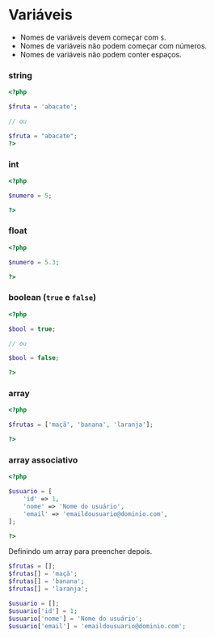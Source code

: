 # Variáveis

- Nomes de variáveis devem começar com `$`.
- Nomes de variáveis não podem começar com números.
- Nomes de variáveis não podem conter espaços.

### string

```php
<?php

$fruta = 'abacate';

// ou

$fruta = "abacate";
?>
```

### int

```php
<?php

$numero = 5;

?>
```

### float

```php
<?php

$numero = 5.3;

?>
```

### boolean (`true` e `false`)

```php
<?php

$bool = true;

// ou

$bool = false;

?>
```

### array

```php
<?php

$frutas = ['maçã', 'banana', 'laranja'];

?>
```

### array associativo

```php
<?php

$usuario = [
    'id' => 1,
    'nome' => 'Nome do usuário',
    'email' => 'emaildousuario@dominio.com',
];

?>
```

Definindo um array para preencher depois.

```php
$frutas = [];
$frutas[] = 'maçã';
$frutas[] = 'banana';
$frutas[] = 'laranja';

$usuario = [];
$usuario['id'] = 1;
$usuario['nome'] = 'Nome do usuário';
$usuario['email'] = 'emaildousuario@dominio.com';
```
